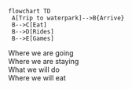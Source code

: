 ```mermaid
flowchart TD
 A[Trip to waterpark]-->B{Arrive}
 B-->C[Eat]
 B-->D[Rides]
 B-->E[Games]

```

Where we are going  
Where we are staying  
What we will do  
Where we will eat  